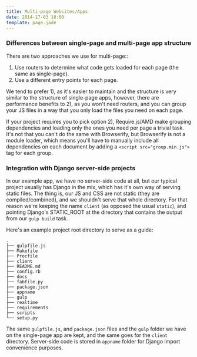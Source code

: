 ```yaml
---
title: Multi-page Websites/Apps
date: 2014-17-03 18:00
template: page.jade
---
```


### Differences between single-page and multi-page app structure

There are two approaches we use for multi-page::

1. Use routers to determine what code gets loaded for each page (the same as single-page).
2. Use a different entry points for each page.

We tend to prefer 1), as it's easier to maintain and the structure is very similar to the structure of single-page apps, however, there are performance benefits to 2), as you won't need routers, and you can group your JS files in a way that you only load the files you need on each page. 

If your project requires you to pick option 2), Require.js/AMD make grouping dependencies and loading only the ones you need per page a trivial task. 
It's not that you can't do the same with Browserify, but Browserify is not a module loader, which means you'll have to manually include all dependencies on each document by adding a `<script src="group.min.js">` tag for each group.



### Integration with Django server-side projects

In our example app, we have no server-side code at all, but our typical project usually has Django in the mix, which has it's own way of serving static files. The thing is, our JS and CSS are not static (they are compiled/combined), and we shouldn't serve that whole directory. For that reason we're keeping the name `client` (as opposed the usual `static`), and pointing Django's STATIC_ROOT at the directory that contains the output from our `gulp build` task.

Here's an example project root directory to serve as a guide:

```
.
├── gulpfile.js
├── Makefile
├── Procfile
├── client
├── README.md
├── config.rb
├── docs
├── fabfile.py
├── package.json
├── appname
├── gulp
├── realtime
├── requirements
├── scripts
└── setup.py
```

The same `gulpfile.js`, and `package.json` files and the `gulp` folder we have on the single-page app are kept, and the same goes for the `client` directory. Server-side code is stored in `appname` folder for Django import convenience purposes.